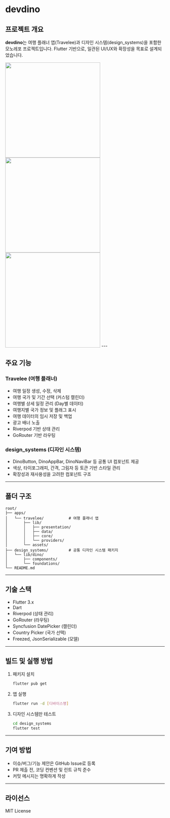 # devdino

## 프로젝트 개요

**devdino**는 여행 플래너 앱(Travelee)과 디자인 시스템(design_systems)을 포함한 모노레포 프로젝트입니다. Flutter 기반으로, 일관된 UI/UX와 확장성을 목표로 설계되었습니다.

<img src="https://github.com/user-attachments/assets/8771a3d7-5b41-48eb-b998-2a7df07c61bf" width="300">
<img src="https://github.com/user-attachments/assets/7a1c259b-3cf3-4f22-b0e3-5b34492a422b" width="300">
<img src="https://github.com/user-attachments/assets/c6e0db59-5520-4063-8d3e-adba48587eb7" width="300">
---

## 주요 기능

### Travelee (여행 플래너)
- 여행 일정 생성, 수정, 삭제
- 여행 국가 및 기간 선택 (커스텀 캘린더)
- 여행별 상세 일정 관리 (Day별 데이터)
- 여행지별 국가 정보 및 플래그 표시
- 여행 데이터의 임시 저장 및 백업
- 광고 배너 노출
- Riverpod 기반 상태 관리
- GoRouter 기반 라우팅

### design_systems (디자인 시스템)
- DinoButton, DinoAppBar, DinoNaviBar 등 공통 UI 컴포넌트 제공
- 색상, 타이포그래피, 간격, 그림자 등 토큰 기반 스타일 관리
- 확장성과 재사용성을 고려한 컴포넌트 구조

---

## 폴더 구조

```
root/
├── apps/
│   └── travelee/           # 여행 플래너 앱
│       ├── lib/
│       │   ├── presentation/
│       │   ├── data/
│       │   ├── core/
│       │   └── providers/
│       └── assets/
├── design_systems/         # 공통 디자인 시스템 패키지
│   └── lib/dino/
│       ├── components/
│       └── foundations/
└── README.md
```

---

## 기술 스택
- Flutter 3.x
- Dart
- Riverpod (상태 관리)
- GoRouter (라우팅)
- Syncfusion DatePicker (캘린더)
- Country Picker (국가 선택)
- Freezed, JsonSerializable (모델)

---

## 빌드 및 실행 방법

1. 패키지 설치
   ```bash
   flutter pub get
   ```
2. 앱 실행
   ```bash
   flutter run -d [디바이스명]
   ```
3. 디자인 시스템만 테스트
   ```bash
   cd design_systems
   flutter test
   ```

---

## 기여 방법
- 이슈/버그/기능 제안은 GitHub Issue로 등록
- PR 제출 전, 코딩 컨벤션 및 린트 규칙 준수
- 커밋 메시지는 명확하게 작성
---

## 라이선스

MIT License
